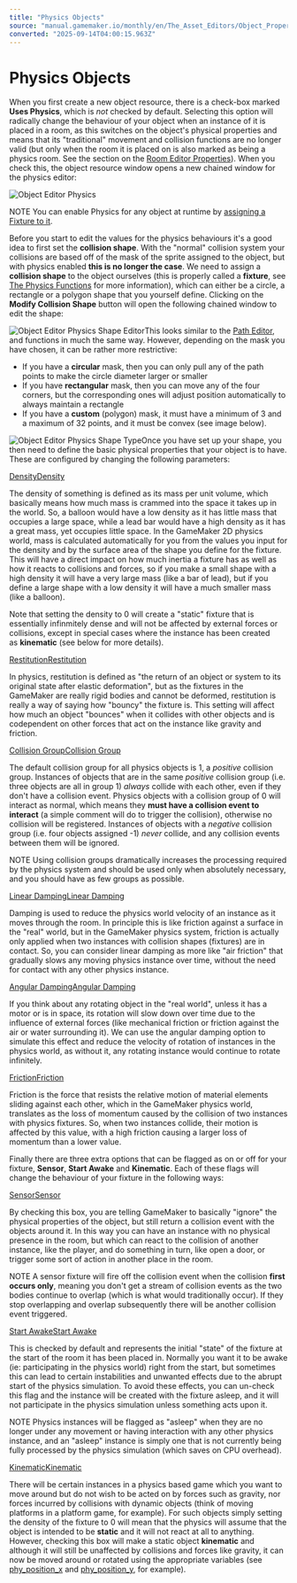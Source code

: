 ```yaml
---
title: "Physics Objects"
source: "manual.gamemaker.io/monthly/en/The_Asset_Editors/Object_Properties/Physics_Objects.htm"
converted: "2025-09-14T04:00:15.963Z"
---
```


# Physics Objects

When you first create a new object resource, there is a check-box marked **Uses Physics**, which is _not_ checked by default. Selecting this option will radically change the behaviour of your object when an instance of it is placed in a room, as this switches on the object's physical properties and means that its "traditional" movement and collision functions are no longer valid (but only when the room it is placed on is also marked as being a physics room. See the section on the [Room Editor Properties](../Room_Properties/Room_Properties.md)). When you check this, the object resource window opens a new chained window for the physics editor:

![Object Editor Physics](../../assets/Images/Asset_Editors/Editor_Objects_Physics.png)

NOTE You can enable Physics for any object at runtime by [assigning a Fixture to it](../../GameMaker_Language/GML_Reference/Physics/Fixtures/Fixtures.md).

Before you start to edit the values for the physics behaviours it's a good idea to first set the **collision shape**. With the "normal" collision system your collisions are based off of the mask of the sprite assigned to the object, but with physics enabled **this is no longer the case**. We need to assign a **collision shape** to the object ourselves (this is properly called a **fixture**, see [The Physics Functions](../../GameMaker_Language/GML_Reference/Physics/Physics.md) for more information), which can either be a circle, a rectangle or a polygon shape that you yourself define. Clicking on the **Modify Collision Shape** button will open the following chained window to edit the shape:

![Object Editor Physics Shape Editor](../../assets/Images/Asset_Editors/Editor_Objects_PhysicsShape.png)This looks similar to the [Path Editor](../Paths.md), and functions in much the same way. However, depending on the mask you have chosen, it can be rather more restrictive:

-   If you have a **circular** mask, then you can only pull any of the path points to make the circle diameter larger or smaller
-   If you have **rectangular** mask, then you can move any of the four corners, but the corresponding ones will adjust position automatically to always maintain a rectangle
-   If you have a **custom** (polygon) mask, it must have a minimum of 3 and a maximum of 32 points, and it must be convex (see image below).

![Object Editor Physics Shape Type](../../assets/Images/Asset_Editors/Editor_Object_PhysicsShape.png)Once you have set up your shape, you then need to define the basic physical properties that your object is to have. These are configured by changing the following parameters:

[DensityDensity](Physics_Objects.htm#)

The density of something is defined as its mass per unit volume, which basically means how much mass is crammed into the space it takes up in the world. So, a balloon would have a low density as it has little mass that occupies a large space, while a lead bar would have a high density as it has a great mass, yet occupies little space. In the GameMaker 2D physics world, mass is calculated automatically for you from the values you input for the density and by the surface area of the shape you define for the fixture. This will have a direct impact on how much inertia a fixture has as well as how it reacts to collisions and forces, so if you make a small shape with a high density it will have a very large mass (like a bar of lead), but if you define a large shape with a low density it will have a much smaller mass (like a balloon).

Note that setting the density to 0 will create a "static" fixture that is essentially infinmitely dense and will not be affected by external forces or collisions, except in special cases where the instance has been created as **kinematic** (see below for more details).

[RestitutionRestitution](Physics_Objects.htm#)

In physics, restitution is defined as "the return of an object or system to its original state after elastic deformation", but as the fixtures in the GameMaker are really rigid bodies and cannot be deformed, restitution is really a way of saying how "bouncy" the fixture is. This setting will affect how much an object "bounces" when it collides with other objects and is codependent on other forces that act on the instance like gravity and friction.

[Collision GroupCollision Group](Physics_Objects.htm#)

The default collision group for all physics objects is 1, a _positive_ collision group. Instances of objects that are in the same _positive_ collision group (i.e. three objects are all in group 1) _always_ collide with each other, even if they don't have a collision event. Physics objects with a collision group of 0 will interact as normal, which means they **must have a collision event to interact** (a simple comment will do to trigger the collision), otherwise no collision will be registered. Instances of objects with a _negative_ collision group (i.e. four objects assigned -1) _never_ collide, and any collision events between them will be ignored.

NOTE Using collision groups dramatically increases the processing required by the physics system and should be used only when absolutely necessary, and you should have as few groups as possible.

[Linear DampingLinear Damping](Physics_Objects.htm#)

Damping is used to reduce the physics world velocity of an instance as it moves through the room. In principle this is like friction against a surface in the "real" world, but in the GameMaker physics system, friction is actually only applied when two instances with collision shapes (fixtures) are in contact. So, you can consider linear damping as more like "air friction" that gradually slows any moving physics instance over time, without the need for contact with any other physics instance.

[Angular DampingAngular Damping](Physics_Objects.htm#)

If you think about any rotating object in the "real world", unless it has a motor or is in space, its rotation will slow down over time due to the influence of external forces (like mechanical friction or friction against the air or water surrounding it). We can use the angular damping option to simulate this effect and reduce the velocity of rotation of instances in the physics world, as without it, any rotating instance would continue to rotate infinitely.

[FrictionFriction](Physics_Objects.htm#)

Friction is the force that resists the relative motion of material elements sliding against each other, which in the GameMaker physics world, translates as the loss of momentum caused by the collision of two instances with physics fixtures. So, when two instances collide, their motion is affected by this value, with a high friction causing a larger loss of momentum than a lower value.

Finally there are three extra options that can be flagged as on or off for your fixture, **Sensor**, **Start Awake** and **Kinematic**. Each of these flags will change the behaviour of your fixture in the following ways:

[SensorSensor](Physics_Objects.htm#)

By checking this box, you are telling GameMaker to basically "ignore" the physical properties of the object, but still return a collision event with the objects around it. In this way you can have an instance with no physical presence in the room, but which can react to the collision of another instance, like the player, and do something in turn, like open a door, or trigger some sort of action in another place in the room.

NOTE A sensor fixture will fire off the collision event when the collision **first occurs only**, meaning you don't get a stream of collision events as the two bodies continue to overlap (which is what would traditionally occur). If they stop overlapping and overlap subsequently there will be another collision event triggered.

[Start AwakeStart Awake](Physics_Objects.htm#)

This is checked by default and represents the initial "state" of the fixture at the start of the room it has been placed in. Normally you want it to be awake (ie: participating in the physics world) right from the start, but sometimes this can lead to certain instabilities and unwanted effects due to the abrupt start of the physics simulation. To avoid these effects, you can un-check this flag and the instance will be created with the fixture asleep, and it will not participate in the physics simulation unless something acts upon it.

NOTE Physics instances will be flagged as "asleep" when they are no longer under any movement or having interaction with any other physics instance, and an "asleep" instance is simply one that is not currently being fully processed by the physics simulation (which saves on CPU overhead).

[KinematicKinematic](Physics_Objects.htm#)

There will be certain instances in a physics based game which you want to move around but do not wish to be acted on by forces such as gravity, nor forces incurred by collisions with dynamic objects (think of moving platforms in a platform game, for example). For such objects simply setting the density of the fixture to 0 will mean that the physics will assume that the object is intended to be **static** and it will not react at all to anything. However, checking this box will make a static object **kinematic** and although it will still be unaffected by collisions and forces like gravity, it can now be moved around or rotated using the appropriate variables (see [phy\_position\_x](../../GameMaker_Language/GML_Reference/Physics/Physics_Variables/phy_position_x.md) and [phy\_position\_y](../../GameMaker_Language/GML_Reference/Physics/Physics_Variables/phy_position_y.md), for example).
